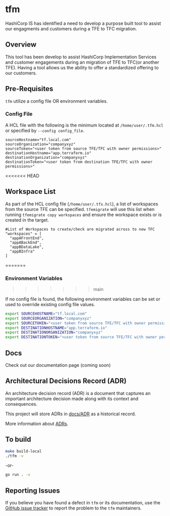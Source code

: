 # tfm

HashiCorp IS has identified a need to develop a purpose built tool to assist our engagments and customers during a TFE to TFC migration. 

## Overview

This tool has been develop to assist HashiCorp Implementation Services and customer engagements during an migration of TFE to TFC(or another TFE). Having a tool allows us the ability to offer a standardized offering to our customers. 

## Pre-Requisites

`tfm` utilize a config file OR environment variables.

### Config File

A HCL file with the following is the minimum located at `/home/user/.tfm.hcl` or specified by `--config config_file`.

```hcl
sourceHostname="tf.local.com"
sourceOrganization="companyxyz"
sourceToken="<user token from source TFE/TFC with owner permissions>"
destinationHostname="app.terraform.io"
destinationOrganization="companyxyz"
destinationToken="<user token from destination TFE/TFC with owner permissions>"
```

<<<<<<< HEAD
## Workspace List
As part of the HCL config file (`/home/user/.tfx.hcl`), a list of workspaces from the source TFE can be specified. `tfemigrate` will use this list when running `tfemigrate copy workspaces` and ensure the workspace exists or is created in the target. 

```hcl
#List of Workspaces to create/check are migrated across to new TFC
"workspaces" = [
  "appAFrontEnd",
  "appABackEnd",
  "appBDataLake",
  "appBInfra"
]

```

=======
### Environment Variables
>>>>>>> main

If no config file is found, the following environment variables can be set or used to override existing config file values.

```bash
export SOURCEHOSTNAME="tf.local.com"
export SOURCEORGANIZATION="companyxyz"
export SOURCETOKEN="<user token from source TFE/TFC with owner permissions>"
export DESTINATIONHOSTNAME="app.terraform.io"
export DESTINATIONORGANIZATION="companyxyz"
export DESTINATIONTOKEN="<user token from source TFE/TFC with owner permissions>"
```

## Docs

Check out our documentation page (coming soon)

## Architectural Decisions Record (ADR)

An architecture decision record (ADR) is a document that captures an important architecture decision made along with its context and consequences.

This project will store ADRs in [docs/ADR](docs/ADR/) as a historical record.

More information about [ADRs](docs/ADR/index.md).

## To build

```bash
make build-local
./tfm -v
```

-or-

```bash
go run . -v
```

## Reporting Issues

If you believe you have found a defect in `tfm` or its documentation, use the [GitHub issue tracker](https://github.com/hashicorp-services/tfm/issues) to report the problem to the `tfm` maintainers.
